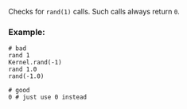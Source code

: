 Checks for `rand(1)` calls.
Such calls always return `0`.

### Example:

    # bad
    rand 1
    Kernel.rand(-1)
    rand 1.0
    rand(-1.0)

    # good
    0 # just use 0 instead